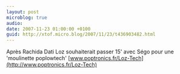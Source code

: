 ```yaml
---
layout: post
microblog: true
audio: 
date: 2007-11-23 01:00:00 +0100
guid: http://xtof.micro.blog/2007/11/23/t436903482.html
---
```

Après Rachida Dati Loz souhaiterait passer 15' avec Ségo pour une 'moulinette poplowtech' [www.poptronics.fr/Loz-Tech](http://www.poptronics.fr/Loz-Tech)
